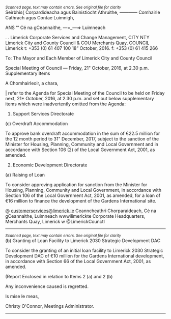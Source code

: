 *<small>Scanned page, text may contain errors. See original file for clarity</small>*  
Seirbhis{ Corpardideacha agus Bainistiocht Athruithe,
_—_—_—_— Comhairle Cathrach agus Contae Luimnigh,

ANS ‘“ Cé na gCeannaithe,
—=_—=> Luimneach

. .
Limerick Corporate Services and Change Management,
CITY NTY Limerick City and County Council
& COU Merchants Quay,
COUNCIL Limerick
t: +353 (0) 61 407 100
18” October, 2016. f: +353 (0) 61 415 266

To: The Mayor and Each Member of Limerick City and County Council

Special Meeting of Council — Friday, 21" October, 2016, at 2.30 p.m.
Supplementary Items

A Chomhairleoir, a chara,

| refer to the Agenda for Special Meeting of the Council to be held on Friday next, 21*
October, 2016, at 2.30 p.m. and set out below supplementary items which were
inadvertently omitted from the Agenda:

1. Support Services Directorate

(c) Overdraft Accommodation

To approve bank overdraft accommodation in the sum of €22.5 million for
the 12 month period to 31" December, 2017, subject to the sanction of the
Minister for Housing, Planning, Community and Local Government and in
accordance with Section 106 (2) of the Local Government Act, 2001, as
amended.

2. Economic Development Directorate

(a) Raising of Loan

To consider approving application for sanction from the Minister for Housing,
Planning, Community and Local Government, in accordance with Section 106
of the Local Government Act, 2001, as amended, for a loan of €16 million to
finance the development of the Gardens International site.

@ customerservices@limerick.ie
Ceanncheathri Chorparaideach, Cé na gCeannaithe, Luimneach  wwwilimerickte
Corporate Headquarters, Merchants Quay, Limerick w @LimerickCounctl

---
*<small>Scanned page, text may contain errors. See original file for clarity</small>*  
(b) Granting of Loan Facility to Limerick 2030 Strategic
Development DAC

To consider the granting of an initial loan facility to Limerick 2030 Strategic
Development DAC of €10 million for the Gardens International development,
in accordance with Section 66 of the Local Government Act, 2001, as
amended.

(Report Enclosed in relation to Items 2 (a) and 2 (b)

Any inconvenience caused is regretted.

Is mise le meas,

Christy O'Connor,
Meetings Administrator.

---
